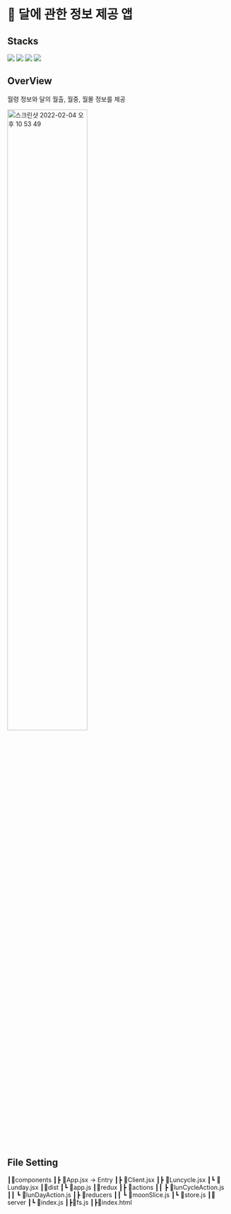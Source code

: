 # 🌙 달에 관한 정보 제공 앱

## Stacks
<img src="https://img.shields.io/badge/javascript-F7DF1E?style=for-the-badge&logo=javascript&logoColor=black">
<img src="https://img.shields.io/badge/react-61DAFB?style=for-the-badge&logo=react&logoColor=black">
<img src="https://img.shields.io/badge/redux-764abc?style=for-the-badge&logo=redux&logoColor=black">
<img src="https://img.shields.io/badge/express-000000?style=for-the-badge&logo=express&logoColor=white">


## OverView
월령 정보와 달의 월출, 월중, 월몰 정보를 제공

<img width="60%" alt="스크린샷 2022-02-04 오후 10 53 49" src="https://user-images.githubusercontent.com/87258182/152540799-a7320475-202b-4016-bad9-9cd626609cb4.png">


## File Setting

┃📂components
┃┣ 📃App.jsx -> Entry
┃┣ 📃Client.jsx
┃┣ 📃Luncycle.jsx
┃┗ 📃Lunday.jsx
┃📂dist 
┃┗ 📃app.js
┃📂redux
┃┣ 📂actions
┃┃ ┣ 📃lunCycleAction.js
┃┃ ┗ 📃lunDayAction.js
┃┣ 📂reducers
┃┃ ┗ 📃moonSlice.js
┃┗ 📃store.js
┃📂server
┃┗ 📃index.js
┃┣📃fs.js
┃┣📃index.html 
